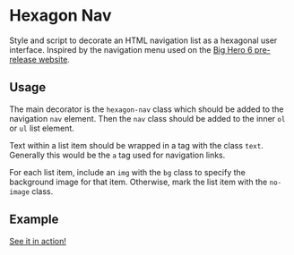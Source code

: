 # Hexagon Nav

Style and script to decorate an HTML navigation list as a hexagonal user interface. Inspired by the navigation menu used on the [Big Hero 6 pre-release website](http://watsondg.com/dev_public/big-hero-6/).

## Usage

The main decorator is the `hexagon-nav` class which should be added to the navigation `nav` element. Then the `nav` class should be added to the inner `ol` or `ul` list element.

Text within a list item should be wrapped in a tag with the class `text`. Generally this would be the `a` tag used for navigation links.

For each list item, include an `img` with the `bg` class to specify the background image for that item. Otherwise, mark the list item with the `no-image` class.

## Example

[See it in action!](https://soandrew.github.io/hexagon-nav)

